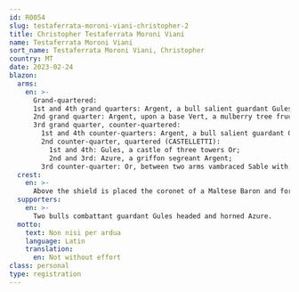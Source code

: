 ```yaml
---
id: R0054
slug: testaferrata-moroni-viani-christopher-2
title: Christopher Testaferrata Moroni Viani
name: Testaferrata Moroni Viani
sort_name: Testaferrata Moroni Viani, Christopher
country: MT
date: 2023-02-24
blazon:
  arms:
    en: >-
      Grand-quartered:
      1st and 4th grand quarters: Argent, a bull salient guardant Gules and on a chief Azure three mullets of six points Or (TESTAFERRATA – baronial line);
      2nd grand quarter: Argent, upon a base Vert, a mulberry tree fructed Proper (MORONI);
      3rd grand quarter, counter-quartered:
        1st and 4th counter-quarters: Argent, a bull salient guardant Gules and upon a chief Or, a demi-eagle displayed Sable, beaked and langued Gules (TESTAFERRATA – line of the Knights of the Holy Roman Empire);
        2nd counter-quarter, quartered (CASTELLETTI):
          1st and 4th: Gules, a castle of three towers Or;
          2nd and 3rd: Azure, a griffon segreant Argent;
        3rd counter-quarter: Or, between two arms vambraced Sable with hands Proper holding at fess by his hair a moor's head affronté erased and sangliant Proper crined of the Second, three mullets of six points Gules (VIANI).
  crest:
    en: >-
      Above the shield is placed the coronet of a Maltese Baron and for a crest upon a helm with mantling Gules doubled Argent and a wreath of the liveries a demi-bull guardant Gules.
  supporters:
    en: >-
      Two bulls combattant guardant Gules headed and horned Azure.
  motto:
    text: Non nisi per ardua
    language: Latin
    translation:
      en: Not without effort
class: personal
type: registration
---
```


